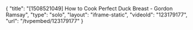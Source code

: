 {
    "title": "[1508521049] How to Cook Perfect Duck Breast - Gordon Ramsay",
    "type": "solo",
    "layout": "iframe-static",
    "videoId": "123179177",
    "url": "\/tvpembed\/123179177"
}